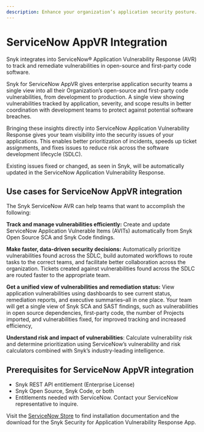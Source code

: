 ```yaml
---
description: Enhance your organization’s application security posture.
---
```


# ServiceNow AppVR Integration

Snyk integrates into ServiceNow® Application Vulnerability Response (AVR) to track and remediate vulnerabilities in open-source and first-party code software.

Snyk for ServiceNow AppVR gives enterprise application security teams a single view into all their Organization’s open-source and first-party code vulnerabilities, from development to production. A single view showing vulnerabilities tracked by application, severity, and scope results in better coordination with development teams to protect against potential software breaches.

Bringing these insights directly into ServiceNow Application Vulnerability Response gives your team visibility into the security issues of your applications. This enables better prioritization of incidents, speeds up ticket assignments, and fixes issues to reduce risk across the software development lifecycle (SDLC).

Existing issues fixed or changed, as seen in Snyk, will be automatically updated in the ServiceNow Application Vulnerability Response.

## Use cases for ServiceNow AppVR integration

The Snyk ServiceNow AVR can help teams that want to accomplish the following:

**Track and manage vulnerabilities efficiently:** Create and update ServiceNow Application Vulnerable Items (AVITs) automatically from Snyk Open Source SCA and Snyk Code findings.

**Make faster, data-driven security decisions:** Automatically prioritize vulnerabilities found across the SDLC, build automated workflows to route tasks to the correct teams, and facilitate better collaboration across the organization. Tickets created against vulnerabilities found across the SDLC are routed faster to the appropriate team.

**Get a unified view of vulnerabilities and remediation status:** View application vulnerabilities using dashboards to see current status, remediation reports, and executive summaries–all in one place. Your team will get a single view of Snyk SCA and SAST findings, such as vulnerabilities in open source dependencies, first-party code, the number of Projects imported, and vulnerabilities fixed, for improved tracking and increased efficiency,

**Understand risk and impact of vulnerabilities**: Calculate vulnerability risk and determine prioritization using ServiceNow’s vulnerability and risk calculators combined with Snyk’s industry-leading intelligence.

## Prerequisites for ServiceNow AppVR integration

* Snyk REST API entitlement (Enterprise License)
* Snyk Open Source, Snyk Code, or both
* Entitlements needed with ServiceNow. Contact your ServiceNow representative to inquire.

Visit the [ServiceNow Store](https://store.servicenow.com/sn\_appstore\_store.do#!/store/application/72ac3c4487d8191015f3c91e0ebb3553/1.0.0?referer=%2Fstore%2Fsearch%3Flistingtype%3Dallintegrations%25253Bancillary\_app%25253Bcertified\_apps%25253Bcontent%25253Bindustry\_solution%25253Boem%25253Butility%25253Btemplate%26q%3Dsnyk\&sl=sh) to find installation documentation and the download for the Snyk Security for Application Vulnerability Response App.
